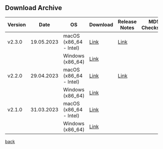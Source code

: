 ## Download Archive
| Version | Date       | OS                     | Download                                                                                         | Release Notes | MD5 Checksum                     |
|---------|------------|------------------------|--------------------------------------------------------------------------------------------------|---------------|----------------------------------|
| v2.3.0  | 19.05.2023 | macOS (x86_64 - Intel) | [Link](https://liveworks-vt.de/downloads/dlive-midi-tools/v2_3_0/dmt-v2_3_0-macos.zip)           | [Link](#v230) |                                  |
|         |            | Windows (x86_64)       | [Link](https://liveworks-vt.de/downloads/dlive-midi-tools/v2_3_0/dmt-v2_3_0-windows.zip)         |               |                                  |
| v2.2.0  | 29.04.2023 | macOS (x86_64 - Intel) | [Link](https://liveworks-vt.de/downloads/dlive-midi-tools/v2_2_0/dmt-v2_2_0-macos.zip)           | [Link](#v220) |                                  |
|         |            | Windows (x86_64)       | [Link](https://liveworks-vt.de/downloads/dlive-midi-tools/v2_2_0/dmt-v2_2_0-windows.zip)         |               |                                  |
| v2.1.0  | 31.03.2023 | macOS (x86_64 - Intel) | [Link](https://liveworks-vt.de/downloads/dlive-midi-tools/v2_1_0/macos/dmt-v2_1_0-macos.zip)     |               |                                  |
|         |            | Windows (x86_64)       | [Link](https://liveworks-vt.de/downloads/dlive-midi-tools/v2_1_0/windows/dmt-v2_1_0-windows.zip) |               |                                  |

[back](../README.md)
